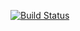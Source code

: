 [![Build Status](https://dev.azure.com/DlrzwK77/learning/_apis/build/status/DlrzwK77.learning?branchName=master)](https://dev.azure.com/DlrzwK77/learning/_build/latest?definitionId=22&branchName=master)